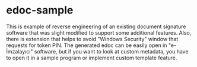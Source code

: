 # edoc-sample

This is example of reverse engineering of an existing document signature software that was slight modified to support some additional features. Also, there is extension that helps to avoid "Windows Security" window that requests for token PIN. The generated edoc can be easily open in "e-İmzalayıcı" software, but if you want to look at custom metadata, you have to open it in a sample program or implement custom template feature. 
